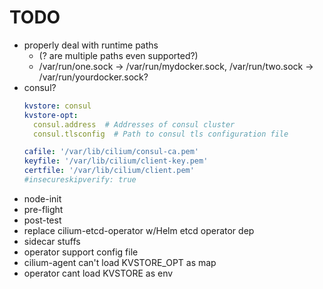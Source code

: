 # TODO
* properly deal with runtime paths 
  * (? are multiple paths even supported?)
  * /var/run/one.sock -> /var/run/mydocker.sock, /var/run/two.sock -> /var/run/yourdocker.sock?
* consul?
  ```yaml
  kvstore: consul
  kvstore-opt:    
    consul.address  # Addresses of consul cluster
    consul.tlsconfig  # Path to consul tls configuration file
  ```
  ```yaml
  cafile: '/var/lib/cilium/consul-ca.pem'
  keyfile: '/var/lib/cilium/client-key.pem'
  certfile: '/var/lib/cilium/client.pem'
  #insecureskipverify: true
  ```
* node-init
* pre-flight
* post-test
* replace cilium-etcd-operator w/Helm etcd operator dep
* sidecar stuffs
* operator support config file
* cilium-agent can't load KVSTORE_OPT as map
* operator cant load KVSTORE as env

